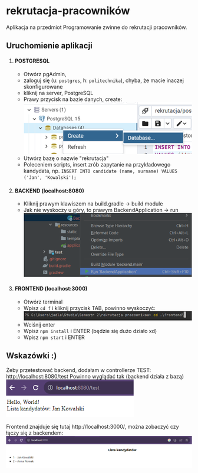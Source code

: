 # rekrutacja-pracowników
Aplikacja na przedmiot Programowanie zwinne do rekrutacji pracowników.


## Uruchomienie aplikacji

1. #### POSTGRESQL 
   - Otwórz pgAdmin, 
   - zaloguj się (u: ``postgres``, h: ``politechnika``), chyba, że macie inaczej skonfigurowane
   - kliknij na server, PostgreSQL
   - Prawy przycisk na bazie danych, create:
   ![img.png](images/img.png)
   - Utwórz bazę o nazwie "rekrutacja"
   - Poleceniem scripts, insert zrób zapytanie na przykładowego kandydata, np. ``INSERT INTO candidate (name, surname)
      VALUES ('Jan', 'Kowalski');``
2. #### BACKEND (localhost:8080)
   - Kliknij prawym klawiszem na build.gradle -> build module
   - Jak nie wyskoczy u góry, to prawym BackendApplication -> run
   ![img.png](images/img0.png)
3. #### FRONTEND (localhost:3000)
    - Otwórz terminal
    - Wpisz ``cd f`` i kliknij przycisk TAB, powinno wyskoczyć:
   ![img_1.png](images/img_1.png)
    - Wciśnij enter
    - Wpisz ``npm install`` i ENTER (będzie się dużo działo xd)
    - Wpisz ``npm start`` i ENTER

## Wskazówki :)
Żeby przetestować backend, dodałam w controllerze TEST: http://localhost:8080/test
Powinno wyglądać tak (backend działa z bazą)
![img_2.png](images/img_2.png)

Frontend znajduje się tutaj http://localhost:3000/, można zobaczyć czy łączy się z backendem:
![img_3.png](images/img_3.png)
